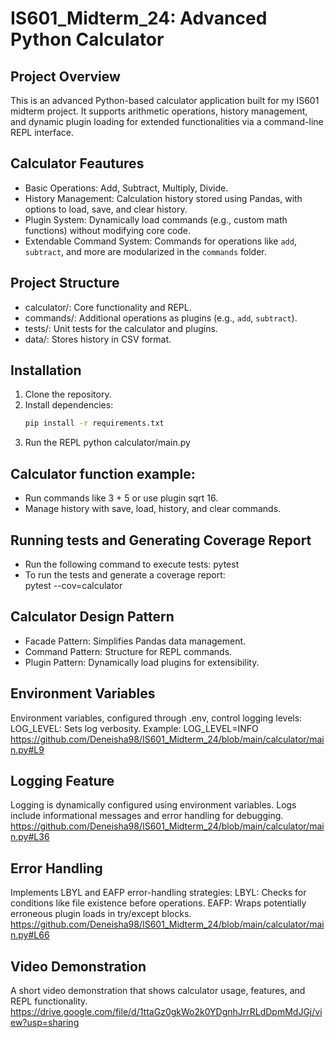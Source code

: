 # IS601_Midterm_24: Advanced Python Calculator

## Project Overview 
This is an advanced Python-based calculator application built for my IS601 midterm project. It supports arithmetic operations, history management, and dynamic plugin loading for extended functionalities via a command-line REPL interface.

## Calculator Feautures
- Basic Operations: Add, Subtract, Multiply, Divide.
- History Management: Calculation history stored using Pandas, with options to load, save, and clear history.
- Plugin System: Dynamically load commands (e.g., custom math functions) without modifying core code.
- Extendable Command System: Commands for operations like `add`, `subtract`, and more are modularized in the `commands` folder.

## Project Structure
- calculator/: Core functionality and REPL.
- commands/: Additional operations as plugins (e.g., `add`, `subtract`).
- tests/: Unit tests for the calculator and plugins.
- data/: Stores history in CSV format.

## Installation
1. Clone the repository.
2. Install dependencies:
   ```bash
   pip install -r requirements.txt
3. Run the REPL 
    python calculator/main.py

## Calculator function example: 
- Run commands like 3 + 5 or use plugin sqrt 16.
- Manage history with save, load, history, and clear commands.

## Running tests and Generating Coverage Report
- Run the following command to execute tests: 
    pytest
- To run the tests and generate a coverage report:  
    pytest --cov=calculator 
    
## Calculator Design Pattern
- Facade Pattern: Simplifies Pandas data management.
- Command Pattern: Structure for REPL commands.
- Plugin Pattern: Dynamically load plugins for extensibility.

## Environment Variables
Environment variables, configured through .env, control logging levels:
LOG_LEVEL: Sets log verbosity.
Example: LOG_LEVEL=INFO
    https://github.com/Deneisha98/IS601_Midterm_24/blob/main/calculator/main.py#L9 

## Logging Feature 
Logging is dynamically configured using environment variables. Logs include informational messages and error handling for debugging.
    https://github.com/Deneisha98/IS601_Midterm_24/blob/main/calculator/main.py#L36


## Error Handling
Implements LBYL and EAFP error-handling strategies:
LBYL: Checks for conditions like file existence before operations.
EAFP: Wraps potentially erroneous plugin loads in try/except blocks.
    https://github.com/Deneisha98/IS601_Midterm_24/blob/main/calculator/main.py#L66

## Video Demonstration
A short video demonstration that shows calculator usage, features, and REPL functionality.
https://drive.google.com/file/d/1ttaGz0gkWo2k0YDgnhJrrRLdDpmMdJGj/view?usp=sharing




